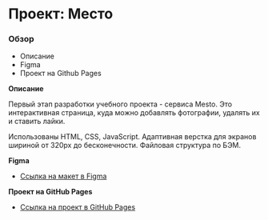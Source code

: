 # Проект: Место

### Обзор

* Описание
* Figma
* Проект на Github Pages

**Описание**

Первый этап разработки учебного проекта - сервиса Mesto. Это интерактивная страница, куда можно добавлять фотографии, удалять их и ставить лайки.

Использованы HTML, CSS, JavaScript. Адаптивная верстка для экранов шириной от 320px до бесконечности. Файловая структура по БЭМ.

**Figma**

* [Ссылка на макет в Figma](https://www.figma.com/file/2cn9N9jSkmxD84oJik7xL7/JavaScript.-Sprint-4?node-id=0%3A1)

**Проект на GitHub Pages**

* [Ссылка на проект в GitHub Pages](https://d-ogarkov.github.io/mesto/)
